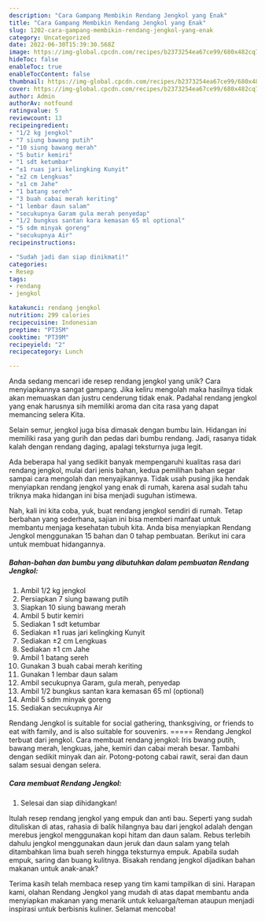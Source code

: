 ```yaml
---
description: "Cara Gampang Membikin Rendang Jengkol yang Enak"
title: "Cara Gampang Membikin Rendang Jengkol yang Enak"
slug: 1202-cara-gampang-membikin-rendang-jengkol-yang-enak
category: Uncategorized
date: 2022-06-30T15:39:30.568Z
image: https://img-global.cpcdn.com/recipes/b2373254ea67ce99/680x482cq70/rendang-jengkol-foto-resep-utama.jpg
hideToc: false
enableToc: true
enableTocContent: false
thumbnail: https://img-global.cpcdn.com/recipes/b2373254ea67ce99/680x482cq70/rendang-jengkol-foto-resep-utama.jpg
cover: https://img-global.cpcdn.com/recipes/b2373254ea67ce99/680x482cq70/rendang-jengkol-foto-resep-utama.jpg
author: Admin
authorAv: notfound
ratingvalue: 5
reviewcount: 13
recipeingredient:
- "1/2 kg jengkol"
- "7 siung bawang putih"
- "10 siung bawang merah"
- "5 butir kemiri"
- "1 sdt ketumbar"
- "±1 ruas jari kelingking Kunyit"
- "±2 cm Lengkuas"
- "±1 cm Jahe"
- "1 batang sereh"
- "3 buah cabai merah keriting"
- "1 lembar daun salam"
- "secukupnya Garam gula merah penyedap"
- "1/2 bungkus santan kara kemasan 65 ml optional"
- "5 sdm minyak goreng"
- "secukupnya Air"
recipeinstructions:

- "Sudah jadi dan siap dinikmati!"
categories:
- Resep
tags:
- rendang
- jengkol

katakunci: rendang jengkol 
nutrition: 299 calories
recipecuisine: Indonesian
preptime: "PT35M"
cooktime: "PT39M"
recipeyield: "2"
recipecategory: Lunch

---
```





Anda sedang mencari ide resep rendang jengkol yang unik? Cara menyiapkannya sangat gampang. Jika keliru mengolah maka hasilnya tidak akan memuaskan dan justru cenderung tidak enak. Padahal rendang jengkol yang enak harusnya sih memiliki aroma dan cita rasa yang dapat memancing selera Kita.





Selain semur, jengkol juga bisa dimasak dengan bumbu lain. Hidangan ini memiliki rasa yang gurih dan pedas dari bumbu rendang. Jadi, rasanya tidak kalah dengan rendang daging, apalagi teksturnya juga legit.

Ada beberapa hal yang sedikit banyak mempengaruhi kualitas rasa dari rendang jengkol, mulai dari jenis bahan, kedua pemilihan bahan segar sampai cara mengolah dan menyajikannya. Tidak usah pusing jika hendak menyiapkan rendang jengkol yang enak di rumah, karena asal sudah tahu triknya maka hidangan ini bisa menjadi suguhan istimewa.






Nah, kali ini kita coba, yuk, buat rendang jengkol sendiri di rumah. Tetap berbahan yang sederhana, sajian ini bisa memberi manfaat untuk membantu menjaga kesehatan tubuh kita. Anda bisa menyiapkan Rendang Jengkol menggunakan 15 bahan dan 0 tahap pembuatan. Berikut ini cara untuk membuat hidangannya.

<!--inarticleads1-->

##### Bahan-bahan dan bumbu yang dibutuhkan dalam pembuatan Rendang Jengkol:

1. Ambil 1/2 kg jengkol
1. Persiapkan 7 siung bawang putih
1. Siapkan 10 siung bawang merah
1. Ambil 5 butir kemiri
1. Sediakan 1 sdt ketumbar
1. Sediakan ±1 ruas jari kelingking Kunyit
1. Sediakan ±2 cm Lengkuas
1. Sediakan ±1 cm Jahe
1. Ambil 1 batang sereh
1. Gunakan 3 buah cabai merah keriting
1. Gunakan 1 lembar daun salam
1. Ambil secukupnya Garam, gula merah, penyedap
1. Ambil 1/2 bungkus santan kara kemasan 65 ml (optional)
1. Ambil 5 sdm minyak goreng
1. Sediakan secukupnya Air


Rendang Jengkol is suitable for social gathering, thanksgiving, or friends to eat with family, and is also suitable for souvenirs. ===== Rendang Jengkol terbuat dari jengkol. Cara membuat rendang jengkol: Iris bwang putih, bawang merah, lengkuas, jahe, kemiri dan cabai merah besar. Tambahi dengan sedikit minyak dan air. Potong-potong cabai rawit, serai dan daun salam sesuai dengan selera. 

<!--inarticleads2-->

##### Cara membuat Rendang Jengkol:


1. Selesai dan siap dihidangkan!

Itulah resep rendang jengkol yang empuk dan anti bau. Seperti yang sudah dituliskan di atas, rahasia di balik hilangnya bau dari jengkol adalah dengan merebus jengkol menggunakan kopi hitam dan daun salam. Rebus terlebih dahulu jengkol menggunakan daun jeruk dan daun salam yang telah ditambahkan lima buah sereh hingga teksturnya empuk. Apabila sudah empuk, saring dan buang kulitnya. Bisakah rendang jengkol dijadikan bahan makanan untuk anak-anak? 

Terima kasih telah membaca resep yang tim kami tampilkan di sini. Harapan kami, olahan Rendang Jengkol yang mudah di atas dapat membantu anda menyiapkan makanan yang menarik untuk keluarga/teman ataupun menjadi inspirasi untuk berbisnis kuliner. Selamat mencoba!

